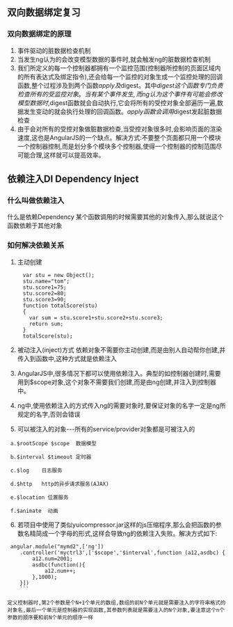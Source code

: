 ## 双向数据绑定复习
### 双向数据绑定的原理
  1. 事件驱动的脏数据检查机制
  2. 当发生ng认为的会改变模型数据的事件时,就会触发ng的脏数据检查机制
  3. 我们所定义的每一个控制器都拥有一个监控范围(控制器所控制的页面区域内的所有表达式及绑定指令),还会给每一个监控的对象生成一个监控处理的回调函数,整个过程涉及到两个函数$apply及$digest。其中$digest这个函数专门负责检查所有的受监控对象。当有某个事件发生,而ng认为这个事件有可能会修改模型数据时,$digest函数就会自动执行,它会将所有的受控对象全部遍历一遍,数据发生变动的就会执行处理的回调函数。$apply函数会调用$digest发起脏数据检查
  4. 由于会对所有的受控对象做脏数据检查,当受控对象很多时,会影响页面的渲染速度,这也是AngularJS的一个缺点。解决方式:不要整个页面都只用一个模块一个控制器控制,而是划分多个模块多个控制器,使得一个控制器的控制范围尽可能合理,这样就可以提高效率。


## 依赖注入DI  Dependency Inject

### 什么叫做依赖注入
   什么是依赖Dependency 某个函数调用的时候需要其他的对象传入,那么就说这个函数依赖于其他对象

### 如何解决依赖关系
   1. 主动创建
   ```
        var stu = new Object();
        stu.name="tom";
        stu.score1=75;
        stu.score2=80;
        stu.score3=90;
        function totalScore(stu)
        {
          var sum = stu.score1+stu.score2+stu.score3;
          return sum;
        }
        totalScore(stu);
```

   2. 被动注入(inject)方式
     依赖对象不需要你主动创建,而是由别人自动帮你创建,并传入到函数中,这种方式就是依赖注入

   3. AngularJS中,很多情况下都可以使用依赖注入。典型的如控制器创建时,需要用到$scope对象,这个对象不需要我们创建,而是由ng创建,并注入到控制器中。
   4. ng中,使用依赖注入的方式传入ng的需要对象时,要保证对象的名字一定是ng所规定的名字,否则会错误
   5. 可以被注入的对象---所有的service/provider对象都是可被注入的

     a.$rootScope $scope  数据模型

     b.$interval $timeout 定时器

     c.$log    日志服务

     d.$http   http的异步请求服务(AJAX)

     e.$location 位置服务

     f.$animate  动画

   6. 若项目中使用了类似yuicompressor.jar这样的js压缩程序,那么会把函数的参数名精简成一个字母的形式,这样会导致ng的依赖注入失败。解决方式如下:
   ```
    angular.module("mymd2",['ng'])
       .controller('myctrl3',['$scope','$interval',function (a12,asdbc) {
           a12.num=2001;
           asdbc(function(){
               a12.num++;
           },1000);
       }])
       ```

   定义控制器时,第2个参数是个N+1个单元的数组,数组的前N个单元就是需要注入的字符串格式的对象名,最后一个单元是控制器的实现函数,其参数列表就是需要注入的N个对象,要注意这个n个参数的顺序要和前N个单元的顺序一样



